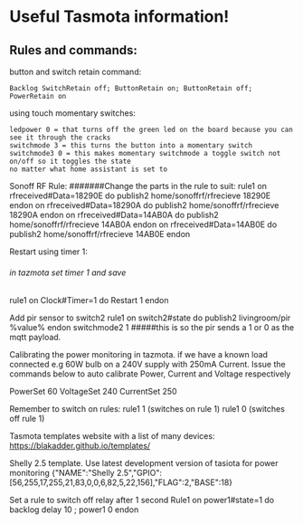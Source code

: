 # Useful Tasmota information!

## Rules and commands:

button and switch retain command:
```
Backlog SwitchRetain off; ButtonRetain on; ButtonRetain off; PowerRetain on
```


using touch momentary switches:
```
ledpower 0 = that turns off the green led on the board because you can see it through the cracks
switchmode 3 = this turns the button into a momentary switch
switchmode3 0 = this makes momentary switchmode a toggle switch not on/off so it toggles the state
no matter what home assistant is set to
```


Sonoff RF Rule:
#######Change the parts in the rule to suit:
rule1 on rfreceived#Data=18290E do publish2 home/sonoffrf/rfrecieve 18290E endon on rfreceived#Data=18290A do publish2 home/sonoffrf/rfrecieve 18290A endon on rfreceived#Data=14AB0A do publish2 home/sonoffrf/rfrecieve 14AB0A endon on rfreceived#Data=14AB0E do publish2 home/sonoffrf/rfrecieve 14AB0E endon



Restart using timer 1:
###### in tazmota set timer 1 and save
rule1 on Clock#Timer=1 do Restart 1 endon



Add pir sensor to switch2
rule1 on switch2#state do publish2 livingroom/pir %value% endon
switchmode2 1 #####this is so the pir sends a 1 or 0 as the mqtt payload.



Calibrating the power monitoring in tazmota. if we have a known load connected e.g 60W bulb on a 240V supply with 250mA Current. Issue the commands below to auto calibrate Power, Current and Voltage respectively

PowerSet 60
VoltageSet 240
CurrentSet 250



Remember to switch on rules:
rule1 1 (switches on rule 1)
rule1 0 (switches off rule 1)


Tasmota templates website with a list of many devices:
https://blakadder.github.io/templates/

Shelly 2.5 template. Use latest development version of tasiota for power monitoring
{"NAME":"Shelly 2.5","GPIO":[56,255,17,255,21,83,0,0,6,82,5,22,156],"FLAG":2,"BASE":18}



Set a rule to switch off relay after 1 second
Rule1 on power1#state=1 do backlog delay 10 ; power1 0 endon
